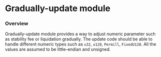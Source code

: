 # Gradually-update module

### Overview

Gradually-update module provides a way to adjust numeric parameter such as stability fee or liquidation gradually. The update code should be able to handle different numeric types such as `u32`, `u128`, `Permill`, `FixedU128`. All the values are assumed to be little-endian and unsigned.
